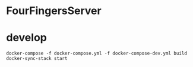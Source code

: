 # FourFingersServer

# develop

```
docker-compose -f docker-compose.yml -f docker-compose-dev.yml build
docker-sync-stack start
```
